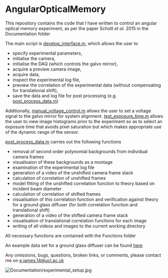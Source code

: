 # AngularOpticalMemory

This repository contains the code that I have written to control an angular optical memory experiment, as per the paper Schott _et al_. 2015 in the Documentation folder

The main script is [develop_interface.m](https://github.com/edggjames/AngularOpticalMemory/blob/main/develop_interface.m), which allows the user to 
- specify experimental parameters,
- initialise the camera,
- initialise the DAQ (which controls the galvo mirror),
- acquire a preview camera image,
- acquire data,
- inspect the experimental log file,
- preview the correlation of the experimental data (without compensating for translational shift),
- save the data and log file for post processing (e.g. [post_process_data.m](https://github.com/edggjames/AngularOpticalMemory/blob/main/post_process_data.m))

Additionally, [manual_voltage_control.m](https://github.com/edggjames/AngularOpticalMemory/blob/main/manual_voltage_control.m) allows the user to set a voltage signal to the galvo mirror for system alignment. [test_exposure_time.m](https://github.com/edggjames/AngularOpticalMemory/blob/main/test_exposure_time.m) allows the user to view image histograms prior to the experiment so as to select an exposure time that avoids pixel saturation but which makes appropriate use of the dynamic range of the sensor. 

[post_process_data.m](https://github.com/edggjames/AngularOpticalMemory/blob/main/post_process_data.m) carries out the following functions
- removal of second order polynomial backgrounds from individual camera frames
- visualisaion of these backgrounds as a montage
- examination of the experimental log file
- generation of a video of the unshifted camera frame stack
- calculation of correlation of unshifted frames
- model fitting of the unshifted correlation function to theory based on incident beam diameter
- calculation of correlation of shifted frames
- visualisation of this correlation function and verification against theory for a ground glass diffuser (for both correlation function and translational shift)
- generation of a video of the shifted camera frame stack
- visualisation of translational correlation functions for each image
- writing of all videos and images to the current working directory

All necessary functions are contained with the Functions folder

An example data set for a ground glass diffuser can be found [here](https://www.dropbox.com/scl/fi/uiwa5b51fgrqrrk3u7mkv/ground_glass_diffuser_data.mat?dl=0&rlkey=yru8nthzzx1inekjqveu9u54y)

Any omissions, bugs, questions, broken links, or comments, please contact me on <e.james.14@ucl.ac.uk>

![Documentation/experimental_setup.jpg
](https://github.com/edggjames/AngularOpticalMemory/blob/main/Documentation/experimental_setup.jpg)
